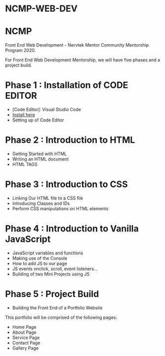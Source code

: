 # NCMP-WEB-DEV

# NCMP
 Front End Web Development - Nervtek Mentor Community Mentorship Program 2020.
 
For Front End Web Development Mentorship, we will have five phases and a project build. 
# Phase 1 : Installation of CODE EDITOR
- [Code Editor]: Visual Studio Code
- [Install here](https://code.visualstudio.com)
- Setting up of Code Editor

# Phase 2 : Introduction to HTML
- Getting Started with HTML
- Writing an HTML document
- HTML TAGS 

# Phase 3 : Introduction to CSS
- Linking Our HTML file to a CSS file
- Introducing Classes and IDs
- Perform CSS manipulations on HTML elements 

# Phase 4 : Introduction to Vanilla JavaScript 
- JavaScript variables and functions
- Making use of the Console
- How to add JS to our page
- JS events onclick, scroll, event listeners...
- Building of two Mini Projects using JS

# Phase 5 : Project Build
- Building the Front End of a Portfolio Website

This portfolio will be comprised of the following pages:
* Home Page
* About Page
* Service Page
* Contact Page
* Gallery Page
